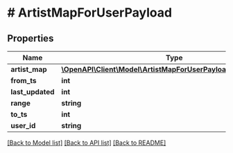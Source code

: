 # # ArtistMapForUserPayload

## Properties

Name | Type | Description | Notes
------------ | ------------- | ------------- | -------------
**artist_map** | [**\OpenAPI\Client\Model\ArtistMapForUserPayloadArtistMapInner[]**](ArtistMapForUserPayloadArtistMapInner.md) |  |
**from_ts** | **int** |  |
**last_updated** | **int** |  |
**range** | **string** |  |
**to_ts** | **int** |  |
**user_id** | **string** |  |

[[Back to Model list]](../../README.md#models) [[Back to API list]](../../README.md#endpoints) [[Back to README]](../../README.md)
